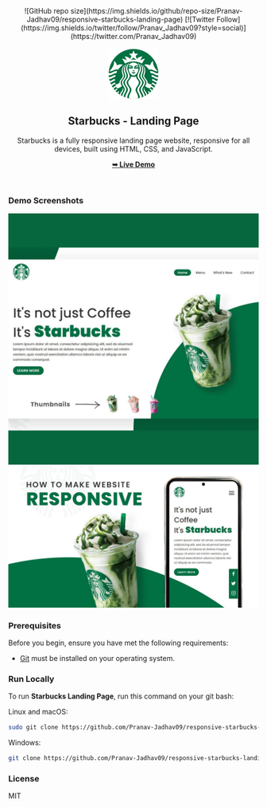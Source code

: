 <div align="center">
![GitHub repo size](https://img.shields.io/github/repo-size/Pranav-Jadhav09/responsive-starbucks-landing-page)
[![Twitter Follow](https://img.shields.io/twitter/follow/Pranav_Jadhav09?style=social)](https://twitter.com/Pranav_Jadhav09)

<br />
<br />

<img src="./assets/images/logo.png">

<h2 align="center">Starbucks - Landing Page</h2>

Starbucks is a fully responsive landing page website, responsive for all devices, built using HTML, CSS, and JavaScript.

<a href="https://pranav-jadhav09.github.io/responsive-starbucks-landing-page/"><strong>➥ Live Demo</strong></a>

</div>

<br />

### Demo Screenshots

![Landing Page Desktop Demo](./assets/demo/desktop.png "Desktop Demo")
![Landing Page Mobile Demo](./assets/demo/mobile.jpeg "Mobile Demo")

### Prerequisites

Before you begin, ensure you have met the following requirements:

- [Git](https://git-scm.com/downloads "Download Git") must be installed on your operating system.

### Run Locally

To run **Starbucks Landing Page**, run this command on your git bash:

Linux and macOS:

```bash
sudo git clone https://github.com/Pranav-Jadhav09/responsive-starbucks-landing-page.git
```

Windows:

```bash
git clone https://github.com/Pranav-Jadhav09/responsive-starbucks-landing-page.git
```

### License

MIT
